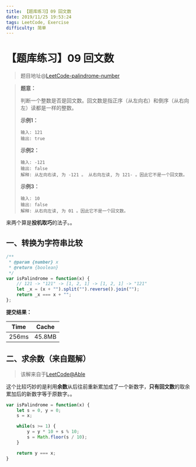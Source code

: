 ```yaml
---
title: 【题库练习】09 回文数
date: 2019/11/25 19:53:24
tags: LeetCode, Exercise
difficulty: 简单
---
```


# 【题库练习】09 回文数

<ClientOnly>
  <display-bar :displayData="$frontmatter"></display-bar>
</ClientOnly>

> 题目地址@[LeetCode-palindrome-number](https://leetcode-cn.com/problems/palindrome-number/)

> **题意：**
>
> 判断一个整数是否是回文数。回文数是指正序（从左向右）和倒序（从右向左）读都是一样的整数。
>
> **示例1：**
>
> ```
> 输入: 121
> 输出: true
> ```
>
> **示例2：**
>
> ```
> 输入: -121
> 输出: false
> 解释: 从左向右读, 为 -121 。 从右向左读, 为 121- 。因此它不是一个回文数。
> ```
>
> **示例3：**
>
> ```
> 输入: 10
> 输出: false
> 解释: 从右向左读, 为 01 。因此它不是一个回文数。
> ```
>

来两个算是**投机取巧**的法子。。

## 一、转换为字符串比较

```js
/**
 * @param {number} x
 * @return {boolean}
 */
var isPalindrome = function(x) {
  	// 121 -> "121" -> [1, 2, 1] -> [1, 2, 1] -> "121"
    let _x = (x + "").split("").reverse().join("");
    return _x === x + "";
};
```

**提交结果：**

| Time  | Cache  |
| ----- | ------ |
| 256ms | 45.8MB |

## 二、求余数（来自题解）

> 该解来自于[LeetCode@Able](https://leetcode-cn.com/problems/palindrome-number/solution/hui-wen-shu-by-able-4/)

这个比较巧妙的是利用**余数**从后往前重新累加成了一个新数字，**只有回文数**的取余累加后的新数字等于原数字。。

```js
var isPalindrome = function(x) {
    let s = 0, y = 0;
    s = x;

    while(s >= 1) {
        y = y * 10 + s % 10;
        s = Math.floor(s / 10);
    }

    return y === x;
}
```
